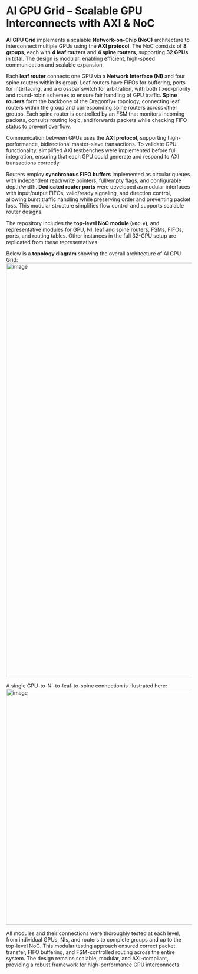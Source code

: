 # AI GPU Grid – Scalable GPU Interconnects with AXI & NoC

**AI GPU Grid** implements a scalable **Network-on-Chip (NoC)** architecture to interconnect multiple GPUs using the **AXI protocol**. The NoC consists of **8 groups**, each with **4 leaf routers** and **4 spine routers**, supporting **32 GPUs** in total. The design is modular, enabling efficient, high-speed communication and scalable expansion.

Each **leaf router** connects one GPU via a **Network Interface (NI)** and four spine routers within its group. Leaf routers have FIFOs for buffering, ports for interfacing, and a crossbar switch for arbitration, with both fixed-priority and round-robin schemes to ensure fair handling of GPU traffic. **Spine routers** form the backbone of the Dragonfly+ topology, connecting leaf routers within the group and corresponding spine routers across other groups. Each spine router is controlled by an FSM that monitors incoming packets, consults routing logic, and forwards packets while checking FIFO status to prevent overflow.

Communication between GPUs uses the **AXI protocol**, supporting high-performance, bidirectional master-slave transactions. To validate GPU functionality, simplified AXI testbenches were implemented before full integration, ensuring that each GPU could generate and respond to AXI transactions correctly.

Routers employ **synchronous FIFO buffers** implemented as circular queues with independent read/write pointers, full/empty flags, and configurable depth/width. **Dedicated router ports** were developed as modular interfaces with input/output FIFOs, valid/ready signaling, and direction control, allowing burst traffic handling while preserving order and preventing packet loss. This modular structure simplifies flow control and supports scalable router designs.

The repository includes the **top-level NoC module (`NOC.v`)**, and representative modules for GPU, NI, leaf and spine routers, FSMs, FIFOs, ports, and routing tables. Other instances in the full 32-GPU setup are replicated from these representatives.

Below is a **topology diagram** showing the overall architecture of AI GPU Grid:
<img width="921" height="1125" alt="image" src="https://github.com/user-attachments/assets/f0c3961a-2f33-4e14-a03b-224f14c03ffc" />


A single GPU-to-NI-to-leaf-to-spine connection is illustrated here:
<img width="1000" height="641" alt="image" src="https://github.com/user-attachments/assets/b277a4be-95bd-4eda-a3b4-4a6485454610" />


All modules and their connections were thoroughly tested at each level, from individual GPUs, NIs, and routers to complete groups and up to the top-level NoC. This modular testing approach ensured correct packet transfer, FIFO buffering, and FSM-controlled routing across the entire system. The design remains scalable, modular, and AXI-compliant, providing a robust framework for high-performance GPU interconnects.
